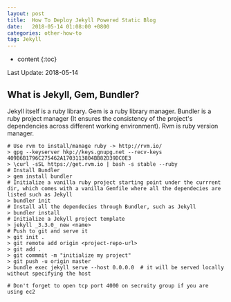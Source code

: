 ```yaml
---
layout: post
title:  How To Deploy Jekyll Powered Static Blog
date:   2018-05-14 01:08:00 +0800
categories: other-how-to
tag: Jekyll
---
```


* content
{:toc}



Last Update: 2018-05-14


## What is Jekyll, Gem, Bundler?
Jekyll itself is a ruby library. Gem is a ruby library manager. Bundler is a ruby project manager (It ensures the consistency of the project's dependencies across different working environment). Rvm is ruby version manager.
```shell
# Use rvm to install/manage ruby -> http://rvm.io/
> gpg --keyserver hkp://keys.gnupg.net --recv-keys 409B6B1796C275462A1703113804BB82D39DC0E3
> \curl -sSL https://get.rvm.io | bash -s stable --ruby
# Install Bundler
> gem install bundler
# Initialize a vanilla ruby project starting point under the currrent dir, which comes with a vanilla Gemfile where all the dependecies are listed such as Jekyll
> bundler init
# Install all the dependecies through Bundler, such as Jekyll
> bundler install
# Initialize a Jekyll project template
> jekyll _3.3.0_ new <name>
# Push to git and serve it
> git init .
> git remote add origin <project-repo-url>
> git add .
> git commmit -m "initialize my project"
> git push -u origin master
> bundle exec jekyll serve --host 0.0.0.0  # it will be served locally without specifying the host

# Don't forget to open tcp port 4000 on secruity group if you are using ec2

```
